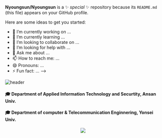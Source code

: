**Nyoungsun/Nyoungsun** is a ✨ _special_ ✨ repository because its `README.md` (this file) appears on your GitHub profile.

Here are some ideas to get you started:

- 🔭 I’m currently working on ...
- 🌱 I’m currently learning ...
- 👯 I’m looking to collaborate on ...
- 🤔 I’m looking for help with ...
- 💬 Ask me about ...
- 📫 How to reach me: ...
- 😄 Pronouns: ...
- ⚡ Fun fact: ...
-->

![header](https://capsule-render.vercel.app/api?type=waving&color=gradient&height=300&section=header&text=Welcome&fontSize=90)

#### 🎓 Department of Applied Information Technology and Securtity, Ansan Univ. 
#### 🎓 Department of computer & Telecommunication Enginnering, Yonsei Univ. 


<div align=center><img src="https://img.shields.io/badge/Python-3776AB?style=for-the-badge&logo=Python&logoColor=white"><div>
